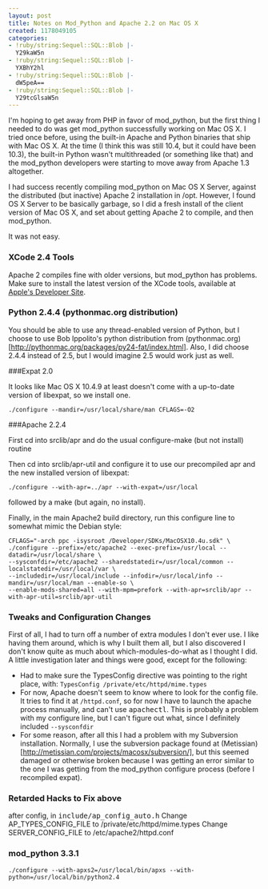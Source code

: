 ```yaml
---
layout: post
title: Notes on Mod_Python and Apache 2.2 on Mac OS X
created: 1178049105
categories:
- !ruby/string:Sequel::SQL::Blob |-
  Y29kaW5n
- !ruby/string:Sequel::SQL::Blob |-
  YXBhY2hl
- !ruby/string:Sequel::SQL::Blob |-
  dW5peA==
- !ruby/string:Sequel::SQL::Blob |-
  Y29tcGlsaW5n
---
```

I'm hoping to get away from PHP in favor of mod_python, but the first thing I needed to do was get mod_python successfully working on Mac OS X. I tried once before, using the built-in Apache and Python binaries that ship with Mac OS X. At the time (I think this was still 10.4, but it could have been 10.3), the built-in Python wasn't multithreaded (or something like that) and the mod_python developers were starting to move away from Apache 1.3 altogether.

I had success recently compiling mod_python on Mac OS X Server, against the distributed (but inactive) Apache 2 installation in /opt. However, I found OS X Server to be basically garbage, so I did a fresh install of the client version of Mac OS X, and set about getting Apache 2 to compile, and then mod_python.

It was not easy.

### XCode 2.4 Tools

Apache 2 compiles fine with older versions, but mod_python has problems. Make sure to install the latest version of the XCode tools, available at <a href="http://developer.apple.com">Apple's Developer Site</a>.

### Python 2.4.4 (pythonmac.org distribution)
You should be able to use any thread-enabled version of Python, but I choose to use Bob Ippolito's python distribution from (pythonmac.org)[http://pythonmac.org/packages/py24-fat/index.html]. Also, I did choose 2.4.4 instead of 2.5, but I would imagine 2.5 would work just as well.

###Expat 2.0

It looks like Mac OS X 10.4.9 at least doesn't come with a up-to-date version of libexpat, so we install one.

	./configure --mandir=/usr/local/share/man CFLAGS=-O2


###Apache 2.2.4

First cd into srclib/apr and do the usual configure-make (but not install) routine

Then cd into srclib/apr-util and configure it to use our precompiled apr and the new installed version of libexpat:

	./configure --with-apr=../apr --with-expat=/usr/local

followed by a make (but again, no install).

Finally, in the main Apache2 build directory, run this configure line to somewhat mimic the Debian style:

	CFLAGS="-arch ppc -isysroot /Developer/SDKs/MacOSX10.4u.sdk" \
	./configure --prefix=/etc/apache2 --exec-prefix=/usr/local --datadir=/usr/local/share \
	--sysconfdir=/etc/apache2 --sharedstatedir=/usr/local/common --localstatedir=/usr/local/var \
	--includedir=/usr/local/include --infodir=/usr/local/info --mandir=/usr/local/man --enable-so \
	--enable-mods-shared=all --with-mpm=prefork --with-apr=srclib/apr --with-apr-util=srclib/apr-util

### Tweaks and Configuration Changes

First of all, I had to turn off a number of extra modules I don't ever use. I like having them around, which is why I built them all, but I also discovered I don't know quite as much about which-modules-do-what as I thought I did. A little investigation later and things were good, except for the following:

* Had to make sure the TypesConfig directive was pointing to the right place, with: `TypesConfig /private/etc/httpd/mime.types`
* For now, Apache doesn't seem to know where to look for the config file. It tries to find it at `/httpd.conf`, so for now I have to launch the apache process manually, and can't use <tt>apachectl</tt>. This is probably a problem with my configure line, but I can't figure out what, since I definitely included `--sysconfdir`
* For some reason, after all this I had a problem with my Subversion installation. Normally, I use the subversion package found at (Metissian)[http://metissian.com/projects/macosx/subversion/], but this seemed damaged or otherwise broken because I was getting an error similar to the one I was getting from the mod_python configure process (before I recompiled expat).

### Retarded Hacks to Fix above

after config, in <tt>include/ap_config_auto.h</tt>
Change AP_TYPES_CONFIG_FILE to /private/etc/httpd/mime.types
Change SERVER_CONFIG_FILE to /etc/apache2/httpd.conf

### mod_python 3.3.1

	./configure --with-apxs2=/usr/local/bin/apxs --with-python=/usr/local/bin/python2.4
